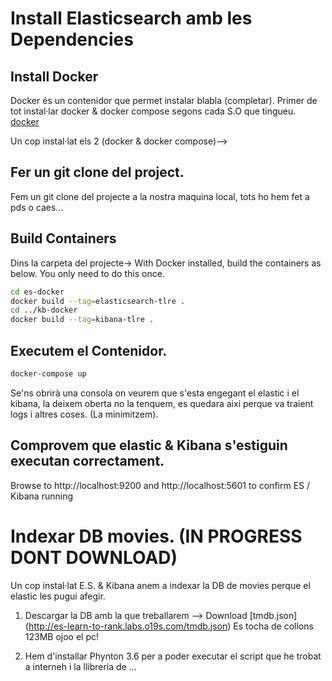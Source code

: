 # Install Elasticsearch amb les Dependencies
## Install Docker
Docker és un contenidor que permet instalar blabla (completar).
Primer de tot instal·lar docker & docker compose segons cada S.O que tingueu. [docker](https://docs.docker.com/install/)

Un cop instal·lat els 2 (docker & docker compose)-->

## Fer un git clone del project.
Fem un git clone del projecte a la nostra maquina local, tots ho hem fet a pds o caes...

## Build Containers
Dins la carpeta del projecte->
With Docker installed, build the containers as below. You only need to do this once.
```bash
cd es-docker
docker build --tag=elasticsearch-tlre .
cd ../kb-docker
docker build --tag=kibana-tlre .
```
## Executem el Contenidor.

```bash
docker-compose up
```
Se'ns obrirà una consola on veurem que s'esta engegant el elastic i el kibana, la deixem oberta no la tenquem, es quedara aixi perque va traient logs i altres coses. (La minimitzem).

## Comprovem que elastic & Kibana s'estiguin executan correctament.
Browse to http://localhost:9200 and http://localhost:5601 to confirm ES / Kibana running

# Indexar DB movies. (IN PROGRESS DONT DOWNLOAD)
Un cop instal·lat E.S. & Kibana anem a indexar la DB de movies perque el elastic les pugui afegir.
1. Descargar la DB amb la que treballarem --> Download [tmdb.json] (http://es-learn-to-rank.labs.o19s.com/tmdb.json) Es tocha de collons 123MB ojoo el pc!

2. Hem d'installar Phynton 3.6 per a poder executar el script que he trobat a interneh i la llibreria de ...




